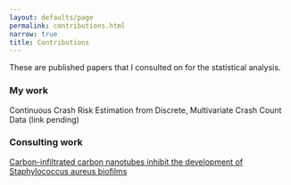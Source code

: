 ```yaml
---
layout: defaults/page
permalink: contributions.html
narrow: true
title: Contributions
---
```


These are published papers that I consulted on for the statistical analysis.

### My work

Continuous Crash Risk Estimation from Discrete, Multivariate Crash Count Data (link pending)

### Consulting work

[Carbon-infiltrated carbon nanotubes inhibit the development of Staphylococcus aureus biofilms](https://www.nature.com/articles/s41598-023-46748-y)




